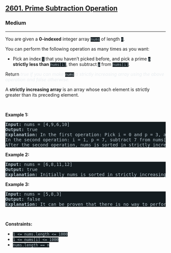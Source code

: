 <h2><a href="https://leetcode.com/problems/prime-subtraction-operation/">2601. Prime Subtraction Operation</a></h2><h3>Medium</h3><hr><div style="border-color: rgb(91, 119, 134) !important;"><p style="border-color: rgb(92, 122, 137) !important;">You are given a <strong style="border-color: rgb(92, 122, 137) !important;">0-indexed</strong> integer array <code style="background-color: rgb(20, 28, 32) !important; color: rgb(183, 198, 205) !important; border-color: rgb(84, 109, 121) !important;">nums</code> of length <code style="background-color: rgb(20, 28, 32) !important; color: rgb(183, 198, 205) !important; border-color: rgb(84, 109, 121) !important;">n</code>.</p>

<p style="border-color: rgb(92, 122, 137) !important;">You can perform the following operation as many times as you want:</p>

<ul style="border-color: rgb(92, 122, 137) !important;">
	<li style="border-color: rgb(92, 122, 137) !important;">Pick an index <code style="background-color: rgb(20, 28, 32) !important; color: rgb(183, 198, 205) !important; border-color: rgb(84, 109, 121) !important;">i</code> that you haven’t picked before, and pick a prime <code style="background-color: rgb(20, 28, 32) !important; color: rgb(183, 198, 205) !important; border-color: rgb(84, 109, 121) !important;">p</code> <strong style="border-color: rgb(92, 122, 137) !important;">strictly less than</strong> <code style="background-color: rgb(20, 28, 32) !important; color: rgb(183, 198, 205) !important; border-color: rgb(84, 109, 121) !important;">nums[i]</code>, then subtract <code style="background-color: rgb(20, 28, 32) !important; color: rgb(183, 198, 205) !important; border-color: rgb(84, 109, 121) !important;">p</code> from <code style="background-color: rgb(20, 28, 32) !important; color: rgb(183, 198, 205) !important; border-color: rgb(84, 109, 121) !important;">nums[i]</code>.</li>
</ul>

<p style="border-color: rgb(92, 122, 137) !important;">Return <em style="color: rgb(234, 238, 241) !important; border-color: rgb(92, 122, 137) !important;">true if you can make <code style="background-color: rgb(20, 28, 32) !important; color: rgb(222, 229, 232) !important; border-color: rgb(84, 109, 121) !important;">nums</code> a strictly increasing array using the above operation and false otherwise.</em></p>

<p style="border-color: rgb(92, 122, 137) !important;">A <strong style="border-color: rgb(92, 122, 137) !important;">strictly increasing array</strong> is an array whose each element is strictly greater than its preceding element.</p>

<p style="border-color: rgb(92, 122, 137) !important;">&nbsp;</p>
<p style="border-color: rgb(92, 122, 137) !important;"><strong class="example" style="border-color: rgb(92, 122, 137) !important;">Example 1:</strong></p>

<pre style="background-color: rgb(20, 28, 32) !important; color: rgb(183, 198, 206) !important; border-color: rgb(83, 109, 122) !important;"><strong style="border-color: rgb(91, 119, 134) !important;">Input:</strong> nums = [4,9,6,10]
<strong style="border-color: rgb(91, 119, 134) !important;">Output:</strong> true
<strong style="border-color: rgb(91, 119, 134) !important;">Explanation:</strong> In the first operation: Pick i = 0 and p = 3, and then subtract 3 from nums[0], so that nums becomes [1,9,6,10].
In the second operation: i = 1, p = 7, subtract 7 from nums[1], so nums becomes equal to [1,2,6,10].
After the second operation, nums is sorted in strictly increasing order, so the answer is true.</pre>

<p style="border-color: rgb(92, 122, 137) !important;"><strong class="example" style="border-color: rgb(92, 122, 137) !important;">Example 2:</strong></p>

<pre style="background-color: rgb(20, 28, 32) !important; color: rgb(183, 198, 206) !important; border-color: rgb(83, 109, 122) !important;"><strong style="border-color: rgb(91, 119, 134) !important;">Input:</strong> nums = [6,8,11,12]
<strong style="border-color: rgb(91, 119, 134) !important;">Output:</strong> true
<strong style="border-color: rgb(91, 119, 134) !important;">Explanation: </strong>Initially nums is sorted in strictly increasing order, so we don't need to make any operations.</pre>

<p style="border-color: rgb(92, 122, 137) !important;"><strong class="example" style="border-color: rgb(92, 122, 137) !important;">Example 3:</strong></p>

<pre style="background-color: rgb(20, 28, 32) !important; color: rgb(183, 198, 206) !important; border-color: rgb(83, 109, 122) !important;"><strong style="border-color: rgb(91, 119, 134) !important;">Input:</strong> nums = [5,8,3]
<strong style="border-color: rgb(91, 119, 134) !important;">Output:</strong> false
<strong style="border-color: rgb(91, 119, 134) !important;">Explanation:</strong> It can be proven that there is no way to perform operations to make nums sorted in strictly increasing order, so the answer is false.</pre>

<p style="border-color: rgb(92, 122, 137) !important;">&nbsp;</p>
<p style="border-color: rgb(92, 122, 137) !important;"><strong style="border-color: rgb(92, 122, 137) !important;">Constraints:</strong></p>

<ul style="border-color: rgb(92, 122, 137) !important;">
	<li style="border-color: rgb(92, 122, 137) !important;"><code style="background-color: rgb(20, 28, 32) !important; color: rgb(183, 198, 205) !important; border-color: rgb(84, 109, 121) !important;">1 &lt;= nums.length &lt;= 1000</code></li>
	<li style="border-color: rgb(92, 122, 137) !important;"><code style="background-color: rgb(20, 28, 32) !important; color: rgb(183, 198, 205) !important; border-color: rgb(84, 109, 121) !important;">1 &lt;= nums[i] &lt;= 1000</code></li>
	<li style="border-color: rgb(92, 122, 137) !important;"><code style="background-color: rgb(20, 28, 32) !important; color: rgb(183, 198, 205) !important; border-color: rgb(84, 109, 121) !important;"><font face="monospace" style="border-color: rgb(92, 120, 133) !important;">nums.length == n</font></code></li>
</ul>
</div>